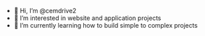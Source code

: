 - 👋 Hi, I’m @cemdrive2
- 👀 I’m interested in website and application projects
- 🌱 I’m currently learning how to build simple to complex projects


<!---
cemdrive2/cemdrive2 is a ✨ special ✨ repository because its `README.md` (this file) appears on your GitHub profile.
You can click the Preview link to take a look at your changes.
- 👋 Hi, I’m @cemdrive2
- 👀 I’m interested in ...
- 🌱 I’m currently learning ...
- 💞️ I’m looking to collaborate on ...
- 📫 How to reach me ...
--->
